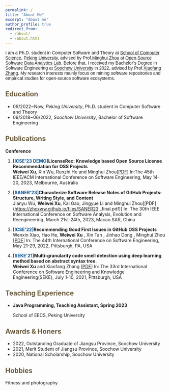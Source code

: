 ```yaml
---
permalink: /
title: "About Me"
excerpt: "About me"
author_profile: true
redirect_from: 
  - /about/
  - /about.html
---
```


<span style="font-family: 'Trebuchet MS', 'Lucida Sans Unicode', 'Lucida Grande', 'Lucida Sans', Arial, sans-serif;">I am a Ph.D. student in Computer Software and Theory at [School of Computer Science](http://cs.pku.edu.cn/), [Peking University](https://www.pku.edu.cn/), advised by Prof.[Minghui Zhou](http://minghuizhou.github.io) at [Open Source Software Data Analytics Lab](https://osslab-pku.github.io/). Before that, I received my Bachelor’s Degree in Software Engineering at [Soochow University](https://www.suda.edu.cn/) in 2022, advised by Prof.[Xiaofang Zhang](http://web.suda.edu.cn/xfzhang/). My research interests mainly focus on mining software repositories and empirical studies for open-source software ecosystems.</span>

<span style="color:#6b5d40">Education</span>
----------
- 09/2022~Now, *Peking University*, Ph.D. student in Computer Software and Theory
- 09/2018~06/2022, *Soochow University*, Bachelor of Software Engineering

  
<span style="color:#6b5d40">Publications</span>
--------
**Conference**
1. **<span style="color:#0b5394">[ICSE'23 DEMO]</span>LicenseRec: Knowledge based Open Source License Recommendation for OSS Projects**   
    **Weiwei Xu**, Xin Wu, Runzhi He and Minghui Zhou[[PDF](https://zhcxww.github.io/files/LicenseRec_DEMO.pdf)]
    In:The 45th IEEE/ACM International Conference on Software Engineering, May 14-20, 2023, Melbourne, Australia
    
2. **<span style="color:#0b5394">[SANER'23]</span>Characterize Software Release Notes of GitHub Projects: Structure, Writing Style, and Content**   
    Jianyu Wu, **Weiwei Xu**, Kai Gao, Jingyue Li and Minghui Zhou[[PDF](https://zhcxww.github.io/files/SANER23 _final.pdf)]
    In: The 30th IEEE International Conference on Software Analysis, Evolution and Reengineering, March 21st-24th, 2023, Macao SAR, China
    
3. **<span style="color:#0b5394">[ICSE'22]</span>Recommending Good First Issues in GitHub OSS Projects**   
    Wenxin Xiao, Hao He, **Weiwei Xu** , Xin Tan , Jinhao Dong , Minghui Zhou [[PDF](https://dl.acm.org/doi/pdf/10.1145/3510003.3510196)] 
    In: The 44th International Conference on Software Engineering, May 21-29, 2022, Pittsburgh, PA, USA 
    
4. **<span style="color:#0b5394">[SEKE'21]</span>Multi-granularity code smell detection using deep learning method based on abstract syntax tree.**   
    **Weiwei Xu** and Xiaofang Zhang [[PDF](https://ksiresearch.org/seke/seke21paper/paper014.pdf)] 
    In: The 33rd International Conference on Software Engineering and Knowledge Engineering(SEKE), July 1-10, 2021, Pittsburgh, USA

   
<span style="color:#6b5d40">Teaching Experience</span>
----------
- **Java Programming, Teaching Assistant, Spring 2023**

  School of EECS, Peking University


<!-- <span style="color:#6b5d40">Patents</span>
---------
-  -->

<span style="color:#6b5d40">Awards & Honers</span>
---------------

- 2022, Outstanding Graduate of Jiangsu Province, Soochow University
- 2021, Merit Student of Jiangsu Province, Soochow University
- 2020, National Scholarship, Soochow University

<span style="color:#6b5d40">Hobbies</span>
----------------
Fitness and photography

